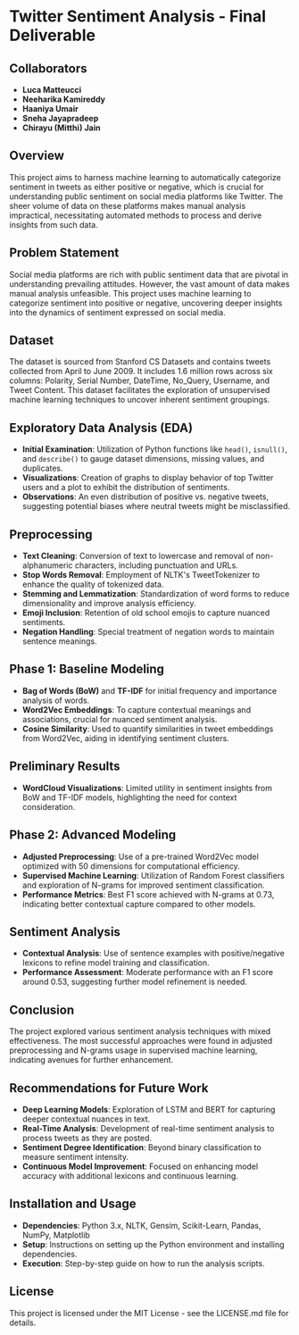 # Twitter Sentiment Analysis - Final Deliverable

## Collaborators
- **Luca Matteucci**
- **Neeharika Kamireddy**
- **Haaniya Umair**
- **Sneha Jayapradeep**
- **Chirayu (Mitthi) Jain**

## Overview
This project aims to harness machine learning to automatically categorize sentiment in tweets as either positive or negative, which is crucial for understanding public sentiment on social media platforms like Twitter. The sheer volume of data on these platforms makes manual analysis impractical, necessitating automated methods to process and derive insights from such data.

## Problem Statement
Social media platforms are rich with public sentiment data that are pivotal in understanding prevailing attitudes. However, the vast amount of data makes manual analysis unfeasible. This project uses machine learning to categorize sentiment into positive or negative, uncovering deeper insights into the dynamics of sentiment expressed on social media.

## Dataset
The dataset is sourced from Stanford CS Datasets and contains tweets collected from April to June 2009. It includes 1.6 million rows across six columns: Polarity, Serial Number, DateTime, No_Query, Username, and Tweet Content. This dataset facilitates the exploration of unsupervised machine learning techniques to uncover inherent sentiment groupings.

## Exploratory Data Analysis (EDA)
- **Initial Examination**: Utilization of Python functions like `head()`, `isnull()`, and `describe()` to gauge dataset dimensions, missing values, and duplicates.
- **Visualizations**: Creation of graphs to display behavior of top Twitter users and a plot to exhibit the distribution of sentiments.
- **Observations**: An even distribution of positive vs. negative tweets, suggesting potential biases where neutral tweets might be misclassified.

## Preprocessing
- **Text Cleaning**: Conversion of text to lowercase and removal of non-alphanumeric characters, including punctuation and URLs.
- **Stop Words Removal**: Employment of NLTK's TweetTokenizer to enhance the quality of tokenized data.
- **Stemming and Lemmatization**: Standardization of word forms to reduce dimensionality and improve analysis efficiency.
- **Emoji Inclusion**: Retention of old school emojis to capture nuanced sentiments.
- **Negation Handling**: Special treatment of negation words to maintain sentence meanings.

## Phase 1: Baseline Modeling
- **Bag of Words (BoW)** and **TF-IDF** for initial frequency and importance analysis of words.
- **Word2Vec Embeddings**: To capture contextual meanings and associations, crucial for nuanced sentiment analysis.
- **Cosine Similarity**: Used to quantify similarities in tweet embeddings from Word2Vec, aiding in identifying sentiment clusters.

## Preliminary Results
- **WordCloud Visualizations**: Limited utility in sentiment insights from BoW and TF-IDF models, highlighting the need for context consideration.

## Phase 2: Advanced Modeling
- **Adjusted Preprocessing**: Use of a pre-trained Word2Vec model optimized with 50 dimensions for computational efficiency.
- **Supervised Machine Learning**: Utilization of Random Forest classifiers and exploration of N-grams for improved sentiment classification.
- **Performance Metrics**: Best F1 score achieved with N-grams at 0.73, indicating better contextual capture compared to other models.

## Sentiment Analysis
- **Contextual Analysis**: Use of sentence examples with positive/negative lexicons to refine model training and classification.
- **Performance Assessment**: Moderate performance with an F1 score around 0.53, suggesting further model refinement is needed.

## Conclusion
The project explored various sentiment analysis techniques with mixed effectiveness. The most successful approaches were found in adjusted preprocessing and N-grams usage in supervised machine learning, indicating avenues for further enhancement.

## Recommendations for Future Work
- **Deep Learning Models**: Exploration of LSTM and BERT for capturing deeper contextual nuances in text.
- **Real-Time Analysis**: Development of real-time sentiment analysis to process tweets as they are posted.
- **Sentiment Degree Identification**: Beyond binary classification to measure sentiment intensity.
- **Continuous Model Improvement**: Focused on enhancing model accuracy with additional lexicons and continuous learning.

## Installation and Usage
- **Dependencies**: Python 3.x, NLTK, Gensim, Scikit-Learn, Pandas, NumPy, Matplotlib
- **Setup**: Instructions on setting up the Python environment and installing dependencies.
- **Execution**: Step-by-step guide on how to run the analysis scripts.

## License
This project is licensed under the MIT License - see the LICENSE.md file for details.
